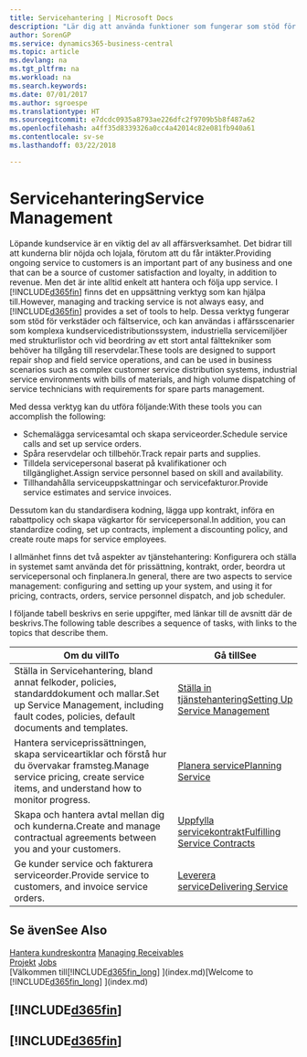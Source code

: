 ```yaml
---
title: Servicehantering | Microsoft Docs
description: "Lär dig att använda funktioner som fungerar som stöd för verkstäder och fältservice."
author: SorenGP
ms.service: dynamics365-business-central
ms.topic: article
ms.devlang: na
ms.tgt_pltfrm: na
ms.workload: na
ms.search.keywords: 
ms.date: 07/01/2017
ms.author: sgroespe
ms.translationtype: HT
ms.sourcegitcommit: e7dcdc0935a8793ae226dfc2f9709b5b8f487a62
ms.openlocfilehash: a4ff35d8339326a0cc4a42014c82e081fb940a61
ms.contentlocale: sv-se
ms.lasthandoff: 03/22/2018

---
```

# <a name="service-management"></a><span data-ttu-id="51407-103">Servicehantering</span><span class="sxs-lookup"><span data-stu-id="51407-103">Service Management</span></span>
<span data-ttu-id="51407-104">Löpande kundservice är en viktig del av all affärsverksamhet. Det bidrar till att kunderna blir nöjda och lojala, förutom att du får intäkter.</span><span class="sxs-lookup"><span data-stu-id="51407-104">Providing ongoing service to customers is an important part of any business and one that can be a source of customer satisfaction and loyalty, in addition to revenue.</span></span> <span data-ttu-id="51407-105">Men det är inte alltid enkelt att hantera och följa upp service. I [!INCLUDE[d365fin](includes/d365fin_md.md)] finns det en uppsättning verktyg som kan hjälpa till.</span><span class="sxs-lookup"><span data-stu-id="51407-105">However, managing and tracking service is not always easy, and [!INCLUDE[d365fin](includes/d365fin_md.md)] provides a set of tools to help.</span></span> <span data-ttu-id="51407-106">Dessa verktyg fungerar som stöd för verkstäder och fältservice, och kan användas i affärsscenarier som komplexa kundservicedistributionssystem, industriella servicemiljöer med strukturlistor och vid beordring av ett stort antal fälttekniker som behöver ha tillgång till reservdelar.</span><span class="sxs-lookup"><span data-stu-id="51407-106">These tools are designed to support repair shop and field service operations, and can be used in business scenarios such as complex customer service distribution systems, industrial service environments with bills of materials, and high volume dispatching of service technicians with requirements for spare parts management.</span></span>  

 <span data-ttu-id="51407-107">Med dessa verktyg kan du utföra följande:</span><span class="sxs-lookup"><span data-stu-id="51407-107">With these tools you can accomplish the following:</span></span>  

* <span data-ttu-id="51407-108">Schemalägga servicesamtal och skapa serviceorder.</span><span class="sxs-lookup"><span data-stu-id="51407-108">Schedule service calls and set up service orders.</span></span>  
* <span data-ttu-id="51407-109">Spåra reservdelar och tillbehör.</span><span class="sxs-lookup"><span data-stu-id="51407-109">Track repair parts and supplies.</span></span>  
* <span data-ttu-id="51407-110">Tilldela servicepersonal baserat på kvalifikationer och tillgänglighet.</span><span class="sxs-lookup"><span data-stu-id="51407-110">Assign service personnel based on skill and availability.</span></span>  
* <span data-ttu-id="51407-111">Tillhandahålla serviceuppskattningar och servicefakturor.</span><span class="sxs-lookup"><span data-stu-id="51407-111">Provide service estimates and service invoices.</span></span>  

<span data-ttu-id="51407-112">Dessutom kan du standardisera kodning, lägga upp kontrakt, införa en rabattpolicy och skapa vägkartor för servicepersonal.</span><span class="sxs-lookup"><span data-stu-id="51407-112">In addition, you can standardize coding, set up contracts, implement a discounting policy, and create route maps for service employees.</span></span>  

<span data-ttu-id="51407-113">I allmänhet finns det två aspekter av tjänstehantering: Konfigurera och ställa in systemet samt använda det för prissättning, kontrakt, order, beordra ut servicepersonal och finplanera.</span><span class="sxs-lookup"><span data-stu-id="51407-113">In general, there are two aspects to service management: configuring and setting up your system, and using it for pricing, contracts, orders, service personnel dispatch, and job scheduler.</span></span>  

<span data-ttu-id="51407-114">I följande tabell beskrivs en serie uppgifter, med länkar till de avsnitt där de beskrivs.</span><span class="sxs-lookup"><span data-stu-id="51407-114">The following table describes a sequence of tasks, with links to the topics that describe them.</span></span>   

|<span data-ttu-id="51407-115">**Om du vill**</span><span class="sxs-lookup"><span data-stu-id="51407-115">**To**</span></span>|<span data-ttu-id="51407-116">**Gå till**</span><span class="sxs-lookup"><span data-stu-id="51407-116">**See**</span></span>|  
|------------|-------------|  
|<span data-ttu-id="51407-117">Ställa in Servicehantering, bland annat felkoder, policies, standarddokument och mallar.</span><span class="sxs-lookup"><span data-stu-id="51407-117">Set up Service Management, including fault codes, policies, default documents and templates.</span></span>|[<span data-ttu-id="51407-118">Ställa in tjänstehantering</span><span class="sxs-lookup"><span data-stu-id="51407-118">Setting Up Service Management</span></span>](service-setup-service.md)|  
|<span data-ttu-id="51407-119">Hantera serviceprissättningen, skapa serviceartiklar och förstå hur du övervakar framsteg.</span><span class="sxs-lookup"><span data-stu-id="51407-119">Manage service pricing, create service items, and understand how to monitor progress.</span></span>|[<span data-ttu-id="51407-120">Planera service</span><span class="sxs-lookup"><span data-stu-id="51407-120">Planning Service</span></span>](service-plan-service.md)|  
|<span data-ttu-id="51407-121">Skapa och hantera avtal mellan dig och kunderna.</span><span class="sxs-lookup"><span data-stu-id="51407-121">Create and manage contractual agreements between you and your customers.</span></span>|[<span data-ttu-id="51407-122">Uppfylla servicekontrakt</span><span class="sxs-lookup"><span data-stu-id="51407-122">Fulfilling Service Contracts</span></span>](service-fulfill-service-contracts.md)|  
|<span data-ttu-id="51407-123">Ge kunder service och fakturera serviceorder.</span><span class="sxs-lookup"><span data-stu-id="51407-123">Provide service to customers, and invoice service orders.</span></span>|[<span data-ttu-id="51407-124">Leverera service</span><span class="sxs-lookup"><span data-stu-id="51407-124">Delivering Service</span></span>](service-deliver-service.md)|  

## <a name="see-also"></a><span data-ttu-id="51407-125">Se även</span><span class="sxs-lookup"><span data-stu-id="51407-125">See Also</span></span>  
<span data-ttu-id="51407-126">[Hantera kundreskontra](receivables-manage-receivables.md) </span><span class="sxs-lookup"><span data-stu-id="51407-126">[Managing Receivables](receivables-manage-receivables.md) </span></span>  
<span data-ttu-id="51407-127">[Projekt](projects-how-create-jobs.md) </span><span class="sxs-lookup"><span data-stu-id="51407-127">[Jobs](projects-how-create-jobs.md) </span></span>  
<span data-ttu-id="51407-128">[Välkommen till[!INCLUDE[d365fin_long](includes/d365fin_long_md.md)] ](index.md)</span><span class="sxs-lookup"><span data-stu-id="51407-128">[Welcome to [!INCLUDE[d365fin_long](includes/d365fin_long_md.md)] ](index.md)</span></span>

## [!INCLUDE[d365fin](includes/free_trial_md.md)]  
## [!INCLUDE[d365fin](includes/training_link_md.md)]

